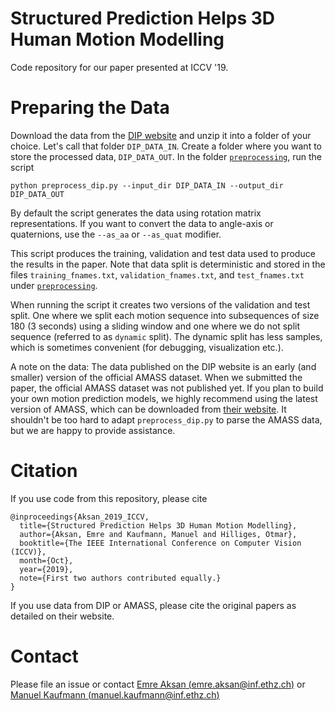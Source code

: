 # Structured Prediction Helps 3D Human Motion Modelling 
Code repository for our paper presented at ICCV '19.

# Preparing the Data
Download the data from the [DIP website](http://dip.is.tue.mpg.de/) and unzip it into a folder of your choice. Let's call that folder `DIP_DATA_IN`. Create a folder where you want to store the processed data, `DIP_DATA_OUT`. In the folder [`preprocessing`](./preprocessing), run the script

```
python preprocess_dip.py --input_dir DIP_DATA_IN --output_dir DIP_DATA_OUT
```

By default the script generates the data using rotation matrix representations. If you want to convert the data to angle-axis or quaternions, use the `--as_aa` or `--as_quat` modifier.

This script produces the training, validation and test data used to produce the results in the paper. Note that data split is deterministic and stored in the files `training_fnames.txt`, `validation_fnames.txt`, and `test_fnames.txt` under [`preprocessing`](./preprocessing).

When running the script it creates two versions of the validation and test split. One where we split each motion sequence into subsequences of size 180 (3 seconds) using a sliding window and one where we do not split sequence (referred to as `dynamic` split). The dynamic split has less samples, which is sometimes convenient (for debugging, visualization etc.).

A note on the data: The data published on the DIP website is an early (and smaller) version of the official AMASS dataset. When we submitted the paper, the official AMASS dataset was not published yet. If you plan to build your own motion prediction models, we highly recommend using the latest version of AMASS, which can be downloaded from [their website](https://amass.is.tue.mpg.de/). It shouldn't be too hard to adapt `preprocess_dip.py` to parse the AMASS data, but we are happy to provide assistance.

# Citation
If you use code from this repository, please cite 

```
@inproceedings{Aksan_2019_ICCV,
  title={Structured Prediction Helps 3D Human Motion Modelling},
  author={Aksan, Emre and Kaufmann, Manuel and Hilliges, Otmar},
  booktitle={The IEEE International Conference on Computer Vision (ICCV)},
  month={Oct},
  year={2019},
  note={First two authors contributed equally.}
}
```

If you use data from DIP or AMASS, please cite the original papers as detailed on their website.

# Contact
Please file an issue or contact [Emre Aksan (emre.aksan@inf.ethz.ch)](mailto:emre.aksan@inf.ethz.ch) or [Manuel Kaufmann (manuel.kaufmann@inf.ethz.ch)](mailto:manuel.kaufmann@inf.ethz.ch)